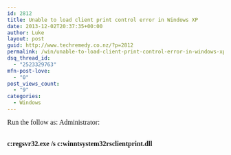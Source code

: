 ```yaml
---
id: 2812
title: Unable to load client print control error in Windows XP
date: 2013-12-02T20:37:35+00:00
author: Luke
layout: post
guid: http://www.techremedy.co.nz/?p=2812
permalink: /win/unable-to-load-client-print-control-error-in-windows-xp/
dsq_thread_id:
  - "2523329763"
mfn-post-love:
  - "0"
post_views_count:
  - "9"
categories:
  - Windows
---
```

<span style="font-family:Times New Roman;font-size:12pt">Run the follow as: Administrator:<br /> </span>

<span style="font-family:Times New Roman;font-size:12pt"><br /><strong>c:regsvr32.exe /s c:winntsystem32rsclientprint.dll</strong></span>
